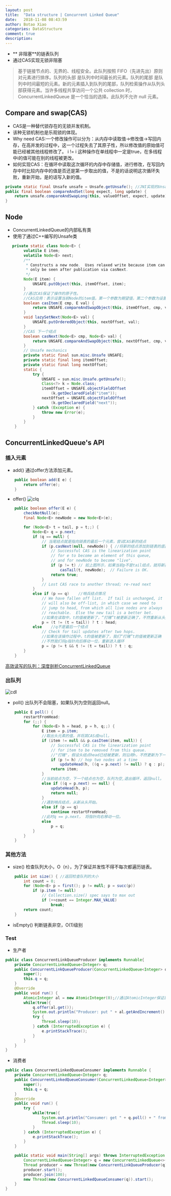 ```yaml
---
layout: post
title:  "Data structure | Concurrent Linked Queue"
date:   2018-11-08 08:43:59
author: Botao Xiao
categories: DataStructure
comment: true
description: 
---
```

* ** 非阻塞**的链表队列
* 通过CAS实现无锁非阻塞
>基于链接节点的、无界的、线程安全。此队列按照 FIFO（先进先出）原则对元素进行排序。队列的头部 是队列中时间最长的元素。队列的尾部 是队列中时间最短的元素。新的元素插入到队列的尾部，队列检索操作从队列头部获得元素。当许多线程共享访问一个公共 collection 时，ConcurrentLinkedQueue 是一个恰当的选择。此队列不允许 null 元素。

## Compare and swap(CAS)
* CAS是一种替代锁存在的无锁并发机制。
* 该种无锁机制也是乐观锁的体现。
* Why need CAS:一个修改操作可以分为：从内存中读取值->修改值->写回内存，在高并发的过程中，这一个过程失去了其原子性，所以修改值的原始值可能已经被其他线程修改了。
		 i != i
这种操作在单线程中一定是true，在多线程中i的值可能在别的线程被更改。
* 如何实现CAS：在循环中读取这次循环的内存中存储值，进行修改，在写回内存中时比较内存中的值是否还是第一步取出的值，不是的话说明这次循环失败，重新开始，是的话写入新的值。
```Java
private static final Unsafe unsafe = Unsafe.getUnsafe(); //JNI实现的Unsafe类。
public final boolean compareAndSet(long expect, long update) {
	return unsafe.compareAndSwapLong(this, valueOffset, expect, update);
}
```

## Node
* ConcurrentLinkedQueue的内部私有类
* 使用了通过C++编写的Unsafe类
```Java
   private static class Node<E> {
        volatile E item;
        volatile Node<E> next;
        /**
         * Constructs a new node.  Uses relaxed write because item can
         * only be seen after publication via casNext.
         */
        Node(E item) {
            UNSAFE.putObject(this, itemOffset, item);
        }
		//通过CAS保证了操作的原子性。
		//CAS应用：表示设置当前Node的item值。第一个参数为期望值，第二个参数为设置目标值。当当前值等于期望值时（就是没有被其他人改过），就会将目标设置为val。
        boolean casItem(E cmp, E val) {
            return UNSAFE.compareAndSwapObject(this, itemOffset, cmp, val);
        }
        void lazySetNext(Node<E> val) {
            UNSAFE.putOrderedObject(this, nextOffset, val);
        }
		//CAS 下一个结点
        boolean casNext(Node<E> cmp, Node<E> val) {
            return UNSAFE.compareAndSwapObject(this, nextOffset, cmp, val);
        }
        // Unsafe mechanics
        private static final sun.misc.Unsafe UNSAFE;
        private static final long itemOffset;
        private static final long nextOffset;
        static {
            try {
                UNSAFE = sun.misc.Unsafe.getUnsafe();
                Class<?> k = Node.class;
                itemOffset = UNSAFE.objectFieldOffset
                    (k.getDeclaredField("item"));
                nextOffset = UNSAFE.objectFieldOffset
                    (k.getDeclaredField("next"));
            } catch (Exception e) {
                throw new Error(e);
            }
        }
    }
```

## ConcurrentLinkedQueue's API
### 插入元素
* add() 通过offer方法添加元素。
```Java
    public boolean add(E e) {
        return offer(e);
    }
```

* offer()
![clq](https://i.imgur.com/QONSTB2.jpg)

```Java
    public boolean offer(E e) {
        checkNotNull(e);
        final Node<E> newNode = new Node<E>(e);

        for (Node<E> t = tail, p = t;;) {
            Node<E> q = p.next;
            if (q == null) {
                // 当尾结点就是指向链表的最后一个元素，尝试CAS新的结点
                if (p.casNext(null, newNode)) {	//将新的结点添加到链表的底部
                    // Successful CAS is the linearization point
                    // for e to become an element of this queue,
                    // and for newNode to become "live".
                    if (p != t) // 如上图所示，如果当前p不是tail结点，就将新接入的结点当做尾结点。相当于尾结点一次性跳跃两个结点。
                        casTail(t, newNode);  // Failure is OK.
                    return true;
                }
                // Lost CAS race to another thread; re-read next
            }
            else if (p == q)	//哨兵结点情况
                // We have fallen off list.  If tail is unchanged, it
                // will also be off-list, in which case we need to
                // jump to head, from which all live nodes are always
                // reachable.  Else the new tail is a better bet.
				//如果在读取中，t的值被更新了，“打赌”t被更新正确了，不然重新从头开始。
                p = (t != (t = tail)) ? t : head;
            else	//q不是最后一个结点
                // Check for tail updates after two hops.
				//如果在该操作过程中，t的值被更新了，我们“打赌”t的值被更新正确
				//不然我们将p指针向后移动一位，重新进入循环
                p = (p != t && t != (t = tail)) ? t : q;
        }
    }
```
[高效读写的队列：深度剖析ConcurrentLinkedQueue](https://blog.csdn.net/chenguibao/article/details/51773322)

### 出队列
![cdl](https://i.imgur.com/G5Irgel.jpg)
* poll() 出队列不会阻塞，如果队列为空则返回null。
```Java
    public E poll() {
        restartFromHead:
        for (;;) {
            for (Node<E> h = head, p = h, q;;) {
                E item = p.item;
				//取出头元素的值，并将其CAS成null。
                if (item != null && p.casItem(item, null)) {
                    // Successful CAS is the linearization point
                    // for item to be removed from this queue.
					//"打赌"，假设头结点head已经被更新，则沿用h，不然更新为下一个结点
                    if (p != h) // hop two nodes at a time
                        updateHead(h, ((q = p.next) != null) ? q : p);
                    return item;
                }
				//当前结点为空，下一个结点也为空，队列为空,退出循环，返回null。
                else if ((q = p.next) == null) {
                    updateHead(h, p);
                    return null;
                }
				//遇到哨兵结点，从新从头开始。
                else if (p == q)
                    continue restartFromHead;
				//此时q == p.next， 将指针向右移动一位。
                else
                    p = q;
            }
        }
    }
```

### 其他方法
* size() 检查队列大小，O（n），为了保证并发性不得不每次都遍历链表。
```Java
    public int size() {	//返回检查队列的大小
        int count = 0;
        for (Node<E> p = first(); p != null; p = succ(p))
            if (p.item != null)
                // Collection.size() spec says to max out
                if (++count == Integer.MAX_VALUE)
                    break;
        return count;
    }
```

* isEmpty() 判断链表非空，O(1)级别

### Test
* 生产者
```Java
public class ConcurrentLinkQueueProducer implements Runnable{
	private ConcurrentLinkedQueue<Integer> q;
	public ConcurrentLinkQueueProducer(ConcurrentLinkedQueue<Integer> q) {
		super();
		this.q = q;
	}
	@Override
	public void run() {
		AtomicInteger al = new AtomicInteger(0);//通过AtomicInteger保证原子性，避免锁。
		while(true){
			q.offer(al.get());
			System.out.println("Producer: put " + al.getAndIncrement() + " into queue...");
			try {
				Thread.sleep(10);
			} catch (InterruptedException e) {
				e.printStackTrace();
			}
		}
	}
}
```

* 消费者
```Java
public class ConcurrentLinkedQueueConsumer implements Runnable {
	private ConcurrentLinkedQueue<Integer> q;
	public ConcurrentLinkedQueueConsumer(ConcurrentLinkedQueue<Integer> q) {
		super();
		this.q = q;
	}
	@Override
	public void run() {
		try {
			while(true){
				System.out.println("Consumer: get " + q.poll() + " from queue...");
				Thread.sleep(10);
			}
		} catch (InterruptedException e) {
			e.printStackTrace();
		}
	}

	public static void main(String[] args) throws InterruptedException {
		ConcurrentLinkedQueue<Integer> q = new ConcurrentLinkedQueue<>();
		Thread producer = new Thread(new ConcurrentLinkQueueProducer(q));
		producer.start();
		producer.join(100);
		new Thread(new ConcurrentLinkedQueueConsumer(q)).start();
	}
}
```